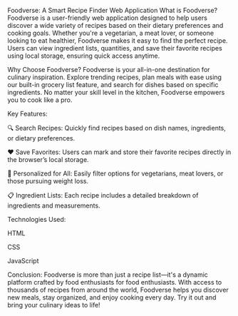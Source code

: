 Foodverse: A Smart Recipe Finder Web Application
What is Foodverse?
Foodverse is a user-friendly web application designed to help users discover a wide variety of recipes based on their dietary preferences and cooking goals. Whether you're a vegetarian, a meat lover, or someone looking to eat healthier, Foodverse makes it easy to find the perfect recipe. Users can view ingredient lists, quantities, and save their favorite recipes using local storage, ensuring quick access anytime.

Why Choose Foodverse?
Foodverse is your all-in-one destination for culinary inspiration. Explore trending recipes, plan meals with ease using our built-in grocery list feature, and search for dishes based on specific ingredients. No matter your skill level in the kitchen, Foodverse empowers you to cook like a pro.

Key Features:

🔍 Search Recipes: Quickly find recipes based on dish names, ingredients, or dietary preferences.

❤️ Save Favorites: Users can mark and store their favorite recipes directly in the browser’s local storage.

🥗 Personalized for All: Easily filter options for vegetarians, meat lovers, or those pursuing weight loss.

📋 Ingredient Lists: Each recipe includes a detailed breakdown of ingredients and measurements.

Technologies Used:

HTML

CSS

JavaScript

Conclusion:
Foodverse is more than just a recipe list—it's a dynamic platform crafted by food enthusiasts for food enthusiasts. With access to thousands of recipes from around the world, Foodverse helps you discover new meals, stay organized, and enjoy cooking every day. Try it out and bring your culinary ideas to life!